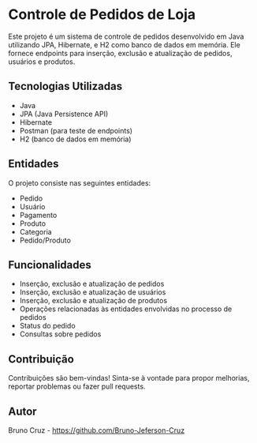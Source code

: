 # Controle de Pedidos de Loja

Este projeto é um sistema de controle de pedidos desenvolvido em Java utilizando JPA, Hibernate, e H2 como banco de dados em memória. Ele fornece endpoints para inserção, exclusão e atualização de pedidos, usuários e produtos.

## Tecnologias Utilizadas

- Java
- JPA (Java Persistence API)
- Hibernate
- Postman (para teste de endpoints)
- H2 (banco de dados em memória)

## Entidades

O projeto consiste nas seguintes entidades:

- Pedido
- Usuário
- Pagamento
- Produto
- Categoria
- Pedido/Produto


## Funcionalidades

- Inserção, exclusão e atualização de pedidos
- Inserção, exclusão e atualização de usuários
- Inserção, exclusão e atualização de produtos
- Operações relacionadas às entidades envolvidas no processo de pedidos
- Status do pedido
- Consultas sobre pedidos

## Contribuição

Contribuições são bem-vindas! Sinta-se à vontade para propor melhorias, reportar problemas ou fazer pull requests.

## Autor

Bruno Cruz - https://github.com/Bruno-Jeferson-Cruz
